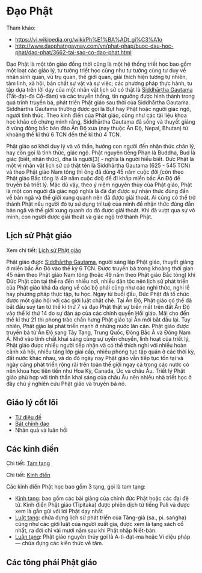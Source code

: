 # Đạo Phật

Tham khảo:

- <https://vi.wikipedia.org/wiki/Ph%E1%BA%ADt_gi%C3%A1o>
- <http://www.daophatngaynay.com/vn/phat-phap/buoc-dau-hoc-phat/dao-phat/3662-tai-sao-co-dao-phat.html>

Đạo Phật là một tôn giáo đồng thời cũng là một hệ thống triết học bao gồm một loạt các giáo lý, tư tưởng triết học cũng như tư tưởng cùng tư duy về nhân sinh quan, vũ trụ quan, thế giới quan, giải thích hiện tượng tự nhiên, tâm linh, xã hội, bản chất sự vật và sự việc; các phương pháp thực hành, tu tập dựa trên lời dạy của một nhân vật lịch sử có thật là [Siddhārtha Gautama](con_nguoi/duc_phat.md) (Tất-đạt-đa Cồ-đàm) và các truyền thống, tín ngưỡng được hình thành trong quá trình truyền bá, phát triển Phật giáo sau thời của Siddhārtha Gautama. Siddhārtha Gautama thường được gọi là Bụt hay Phật hoặc người giác ngộ, người tỉnh thức. Theo kinh điển của Phật giáo, cũng như các tài liệu khoa học khảo cổ chứng minh rằng, Siddhārtha Gautama đã sống và thuyết giảng ở vùng đông bắc bán đảo Ấn Độ xưa (nay thuộc Ấn Độ, Nepal, Bhutan) từ khoảng thế kỉ thứ 6 TCN đến thế kỉ thứ 4 TCN.

Phật giáo sơ khởi duy lý và vô thần, hướng con người đến nhận thức chân lý, hay còn gọi là tỉnh thức, giác ngộ. Phật nguyên tiếng Phạn là Buddha, Bud là giác (biết, nhận thức), dha là người[3] - nghĩa là người hiểu biết. Đức Phật là một vị nhân vật lịch sử có thật tên là Siddhārtha Gautama (625 - 545 TCN) và theo Phật giáo Nam tông thì ông đã dùng 45 năm cuộc đời (còn theo Phật giáo Bắc tông là 49 năm cuộc đời) để đi khắp miền bắc Ấn Độ để truyền bá triết lý. Mặc dù vậy, theo ý niệm nguyên thủy của Phật giáo, Phật là một con người đã giác ngộ nghĩa là đã đạt được sự nhận thức đúng đắn về bản ngã và thế giới xung quanh nên đã được giải thoát. Ai cũng có thể trở thành Phật nếu người đó tự sử dụng trí tuệ của mình để nhận thức đúng đắn bản ngã và thế giới xung quanh do đó được giải thoát. Khi đã vượt qua sự vô minh, con người được giải thoát và giác ngộ trở thành Phật.

## Lịch sử Phật giáo

Xem chi tiết: [Lịch sử Phật giáo](lich_su_dia_ly/lich_su.md)

Phật giáo được [Siddhārtha Gautama](con_nguoi/duc_phat.md), người sáng lập Phật giáo, thuyết giảng ở miền bắc Ấn Độ vào thế kỷ 6 TCN. Được truyền bá trong khoảng thời gian 45 năm theo Phật giáo Nam tông (hoặc 49 năm theo Phật giáo Bắc tông) khi Đức Phật còn tại thế ra đến nhiều nơi, nhiều dân tộc nên lịch sử phát triển của Phật giáo khá đa dạng về các bộ phái cũng như các nghi thức, nghi lễ hay phương pháp thực tập, tu học. Ngay từ buổi đầu, Đức Phật đã tổ chức được một giáo hội với các giới luật chặt chẽ. Tại Ấn Độ, Phật giáo có thể đã bắt đầu suy tàn từ thế kỉ thứ 7 và đạo Phật thật sự biến mất trên đất Ấn Độ vào thế kỉ thứ 14 do sự đàn áp của các chính quyền Hồi giáo. Mãi cho đến thế kỉ thứ 21 thì phong trào chấn hưng Phật giáo tại Ấn mới bắt đầu lại. Tuy nhiên, Phật giáo lại phát triển mạnh ở những nước lân cận. Phật giáo được truyền bá từ Ấn Độ sang Tây Tạng, Trung Quốc, Đông Bắc Á và Đông Nam Á. Nhờ vào tính chất khai sáng cùng sự uyển chuyển, linh hoạt của triết lý, Phật giáo được nhiều người tiếp nhận và có thể thích nghi với nhiều hoàn cảnh xã hội, nhiều tầng lớp giai cấp, nhiều phong tục tập quán ở các thời kỳ, đất nước khác nhau, và do đó ngày nay Phật giáo vẫn tiếp tục tồn tại và ngày càng phát triển rộng rãi trên toàn thế giới ngay cả trong các nước có nền khoa học tiên tiến như Hoa Kỳ, Canada, Úc và châu Âu. Triết lý Phật giáo phù hợp với tinh thần khai sáng của châu Âu nên nhiều nhà triết học ở đây chú ý nghiên cứu Phật giáo và truyền bá nó.

## Giáo lý cốt lõi

- [Tứ diệu đế](khai_niem_so/tu_dieu_de.md)
- [Bát chính đạo](khai_niem_so/bat_chinh_dao.md)
- Nhân quả và luân hồi

## Các kinh điển

Chi tiết: [Tam tạng](khai_niem_so/tam_tang.md)

Chi tiết: [Kinh điển](kinh_dien/kinh_dien.md)

Các kinh điển Phật học bao gồm 3 tạng, gọi là tam tạng:

- [Kinh tạng](kinh_dien/kinh_tang.md): bao gồm các bài giảng của chính đức Phật hoặc các đại đệ tử. Kinh điển Phật giáo (Tipitaka) được phiên dịch từ tiếng Pali và được xem là gần gũi với lời Phật dạy nhất
- [Luật tạng](kinh_dien/luat_tang.md): chứa đựng lịch sử phát triển của Tăng-già (sa., pi. saṅgha) cũng như các giới luật của người xuất gia, được xem là tạng sách cổ nhất, ra đời chỉ vài mươi năm sau khi Phật nhập Niết-bàn.
- [Luận tạng](kinh_dien/luan_tang.md): Phật giáo nguyên thủy gọi là A-tì-đạt-ma hoặc Vi diệu pháp — chứa đựng các kiến thức về tâm.

## Các tông phái Phật giáo
